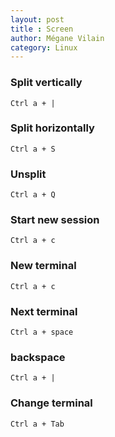 ```yaml
---
layout: post
title : Screen
author: Mégane Vilain
category: Linux
---
```


### Split vertically
```
Ctrl a + |
```

### Split horizontally
```
Ctrl a + S
```

### Unsplit
```
Ctrl a + Q
```

### Start new session
```
Ctrl a + c
```

### New terminal
```
Ctrl a + c
```

### Next terminal
```
Ctrl a + space
```

### backspace
```
Ctrl a + |
```

### Change terminal
```
Ctrl a + Tab
```